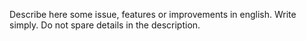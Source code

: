 Describe here some issue, features or improvements in english. Write simply. Do not spare details in the description.

